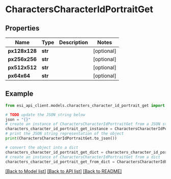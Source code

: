 # CharactersCharacterIdPortraitGet


## Properties

Name | Type | Description | Notes
------------ | ------------- | ------------- | -------------
**px128x128** | **str** |  | [optional] 
**px256x256** | **str** |  | [optional] 
**px512x512** | **str** |  | [optional] 
**px64x64** | **str** |  | [optional] 

## Example

```python
from esi_api_client.models.characters_character_id_portrait_get import CharactersCharacterIdPortraitGet

# TODO update the JSON string below
json = "{}"
# create an instance of CharactersCharacterIdPortraitGet from a JSON string
characters_character_id_portrait_get_instance = CharactersCharacterIdPortraitGet.from_json(json)
# print the JSON string representation of the object
print(CharactersCharacterIdPortraitGet.to_json())

# convert the object into a dict
characters_character_id_portrait_get_dict = characters_character_id_portrait_get_instance.to_dict()
# create an instance of CharactersCharacterIdPortraitGet from a dict
characters_character_id_portrait_get_from_dict = CharactersCharacterIdPortraitGet.from_dict(characters_character_id_portrait_get_dict)
```
[[Back to Model list]](../README.md#documentation-for-models) [[Back to API list]](../README.md#documentation-for-api-endpoints) [[Back to README]](../README.md)


